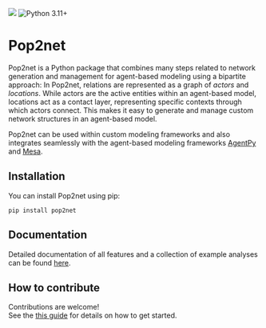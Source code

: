 ![](https://github.com/mariuzka/pop2net/actions/workflows/tox.yml/badge.svg)
![Python 3.11+](https://img.shields.io/badge/python->=3.11-blue.svg)

# Pop2net

Pop2net is a Python package that combines many steps related to network generation and management for agent-based modeling using a bipartite approach: 
In Pop2net, relations are represented as a graph of *actors* and *locations*. 
While actors are the active entities within an agent-based model, locations act as a contact layer, representing specific contexts through which actors connect. 
This makes it easy to generate and manage custom network structures in an agent-based model.

Pop2net can be used within custom modeling frameworks and also integrates seamlessly with the agent-based modeling frameworks [AgentPy](https://github.com/jofmi/agentpy) and [Mesa](https://github.com/projectmesa/mesa).


## Installation

You can install Pop2net using pip:

```
pip install pop2net
```


## Documentation

Detailed documentation of all features and a collection of example analyses can be found [here](https://mariuzka.github.io/pop2net/).


## How to contribute

Contributions are welcome!  
See the [this guide](https://mariuzka.github.io/pop2net/developers.html) 
for details on how to get started.
